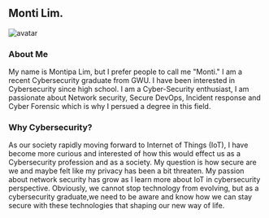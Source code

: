 ## Monti Lim.

![avatar](https://user-images.githubusercontent.com/67212651/85216287-a2e69f00-b350-11ea-95c4-21d11e5474b9.png)

### About Me
My name is Montipa Lim, but I prefer people to call me "Monti." I am a recent Cybersecurity graduate from GWU. I have been interested in Cybersecurity since high school. I am a Cyber-Security enthusiast, I am passionate about Network security, Secure DevOps, Incident response and Cyber Forensic which is why I persued a degree in this field.

### Why Cybersecurity?
As our society rapidly moving forward to Internet of Things (IoT), I have become more curious and interested of how this would effect us as a Cybersecurity profession and as a society. My question is how secure are we and maybe felt like my privacy has been a bit threaten. My passion about network security has grow as I learn more about IoT in cybersecurity perspective. Obviously, we cannot stop  technology from evolving, but as a cybersecurity graduate,we need to be aware and know how we can stay secure with these technologies that shaping our new way of life.
